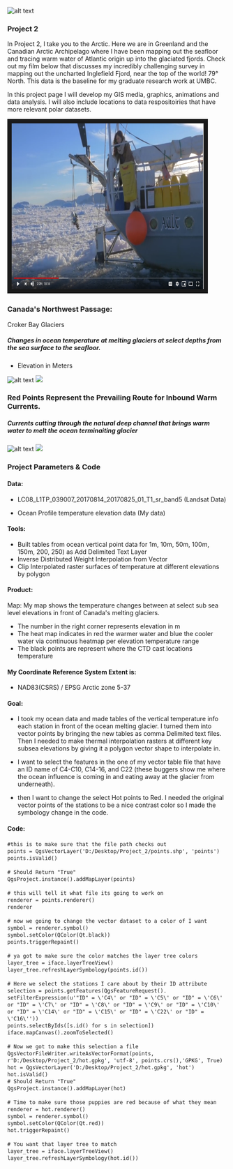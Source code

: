 ![alt text](/hotspots.JPG)


### Project 2

In Project 2, I take you to the Arctic. Here we are in Greenland and the Canadian Arctic Archipelago where I have been
mapping out the seafloor and tracing warm water of Atlantic origin up into the glaciated fjords. Check out my film below that
discusses my incredibly challenging survey in mapping out the uncharted Inglefield Fjord, near the top of the world! 79° North.
This data is the baseline for my graduate research work at UMBC.

In this project page I will develop my GIS media, graphics, animations and data analysis. I will also include locations to data respositoiries that have more relevant polar datasets.

<a href="https://www.youtube.com/watch?time_continue=1&v=pWfDdVi2xhs
" target="_blank"><img src="youtube.PNG" 
alt="IMAGE ALT TEXT HERE" width="440" height="380" border="10" /></a>

### Canada's Northwest Passage:
Croker Bay Glaciers
##### Changes in ocean temperature at melting glaciers at select depths from the sea surface to the seafloor.

- Elevation in Meters


![alt text](/giffy.gif)
![](https://nicolet3/nicolet3)

### Red Points Represent the Prevailing Route for Inbound Warm Currents.
##### Currents cutting through the natural deep channel  that brings warm water to melt the ocean terminaiting glacier

![alt text](/hotspots.JPG)
![](https://nicolet3/nicolet3)

### Project Parameters & Code

#### Data:

- LC08_L1TP_039007_20170814_20170825_01_T1_sr_band5 (Landsat Data)

- Ocean Profile temperature elevation data (My data)

#### Tools:

- Built tables from ocean vertical point data for 1m, 10m, 50m, 100m, 150m, 200, 250) as Add Delimited Text Layer
- Inverse Distributed Weight Interpolation from Vector
- Clip Interpolated raster surfaces of temperature at different elevations by polygon

#### Product:

Map: My map shows the temperature changes between at select sub sea level elevations in front of Canada's melting glaciers.
- The number in the right corner represents elevation in m
- The heat map indicates in red the warmer water and blue the cooler water via continuous heatmap  per elevation temperature range
- The black points are represent where the CTD cast locations temperature

#### My Coordinate Reference System Extent is:

- NAD83(CSRS) / EPSG Arctic zone 5-37

#### Goal:

- I took my ocean data and made tables of the vertical temperature info each station in front of the ocean melting glacier. I turned them into vector points by  bringing the new tables as comma Delimited text files. Then I needed to make thermal interpolation rasters at different key subsea elevations by giving it a polygon vector shape to interpolate in.

- I want to select the features in the one of my vector table file that have an ID name of C4-C10, C14-16, and C22 (these buggers show me where the ocean influence is coming in and eating away at the glacier from underneath).

- then I want to change the select Hot points to Red. I needed the original vector points of the stations to be a nice contrast color so I made the symbology change in the code.

#### Code:

```
#this is to make sure that the file path checks out
points = QgsVectorLayer('D:/Desktop/Project_2/points.shp', 'points')
points.isValid()

# Should Return "True"
QgsProject.instance().addMapLayer(points)

# this will tell it what file its going to work on
renderer = points.renderer()
renderer

# now we going to change the vector dataset to a color of I want
symbol = renderer.symbol()
symbol.setColor(QColor(Qt.black))
points.triggerRepaint()

# ya got to make sure the color matches the layer tree colors
layer_tree = iface.layerTreeView()
layer_tree.refreshLayerSymbology(points.id())

# Here we select the stations I care about by their ID attribute
selection = points.getFeatures(QgsFeatureRequest(). setFilterExpression(u'"ID" = \'C4\' or "ID" = \'C5\' or "ID" = \'C6\' or "ID" = \'C7\' or "ID" = \'C8\' or "ID" = \'C9\' or "ID" = \'C10\' or "ID" = \'C14\' or "ID" = \'C15\' or "ID" = \'C22\' or "ID" = \'C16\''))
points.selectByIds([s.id() for s in selection])
iface.mapCanvas().zoomToSelected()

# Now we got to make this selection a file
QgsVectorFileWriter.writeAsVectorFormat(points, r'D:/Desktop/Project_2/hot.gpkg', 'utf-8', points.crs(),'GPKG', True)
hot = QgsVectorLayer('D:/Desktop/Project_2/hot.gpkg', 'hot')
hot.isValid()
# Should Return "True"
QgsProject.instance().addMapLayer(hot)

# Time to make sure those puppies are red because of what they mean
renderer = hot.renderer()
symbol = renderer.symbol()
symbol.setColor(QColor(Qt.red))
hot.triggerRepaint()

# You want that layer tree to match
layer_tree = iface.layerTreeView()
layer_tree.refreshLayerSymbology(hot.id())

```
